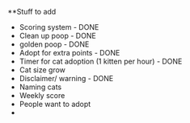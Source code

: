 \*\*Stuff to add

-   Scoring system - DONE
-   Clean up poop - DONE
-   golden poop - DONE
-   Adopt for extra points - DONE
-   Timer for cat adoption (1 kitten per hour) - DONE
-   Cat size grow
-   Disclaimer/ warning - DONE
-   Naming cats
-   Weekly score
-   People want to adopt
-

